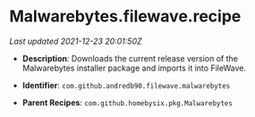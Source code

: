 # Malwarebytes.filewave.recipe

_Last updated 2021-12-23 20:01:50Z_

- **Description**: Downloads the current release version of the Malwarebytes installer package and imports it into FileWave.

- **Identifier**: `com.github.andredb90.filewave.malwarebytes`

- **Parent Recipes**: `com.github.homebysix.pkg.Malwarebytes`
